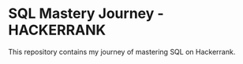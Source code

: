 # SQL Mastery Journey - HACKERRANK
This repository contains my journey of mastering SQL on Hackerrank.
